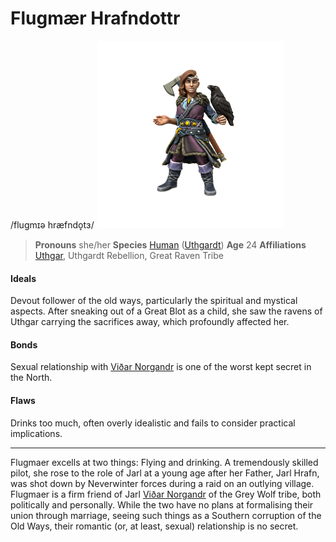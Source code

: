 # Flugmær Hrafndottr
/flugmɪə hræfndo̞tɜ/
![](flugmaer-hrafndottr.png)

> **Pronouns** she/her
> **Species** [Human](../../Species/Homonid/Human.md) ([Uthgardt](../../index.md))
> **Age** 24
> **Affiliations** [Uthgar](../../Cosmology/Daemons/Apotheotes/Uthgar.md), Uthgardt Rebellion, Great Raven Tribe

#### Ideals
Devout follower of the old ways, particularly the spiritual and mystical aspects. After sneaking out of a Great Blot as a child, she saw the ravens of Uthgar carrying the sacrifices away, which profoundly affected her.

#### Bonds
Sexual relationship with [Viðar Norgandr](Viðar%20Norgandr.md) is one of the worst kept secret in the North.

#### Flaws
Drinks too much, often overly idealistic and fails to consider practical implications.

---

Flugmaer excells at two things: Flying and drinking. A tremendously skilled pilot, she rose to the role of Jarl at a young age after her Father, Jarl Hrafn, was shot down by Neverwinter forces during a raid on an outlying village. Flugmaer is a firm friend of Jarl [Viðar Norgandr](Viðar%20Norgandr.md) of the Grey Wolf tribe, both politically and personally. While the two have no plans at formalising their union through marriage, seeing such things as a Southern corruption of the Old Ways, their romantic (or, at least, sexual) relationship is no secret.